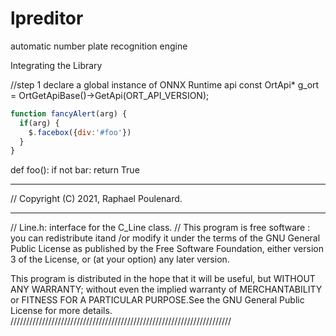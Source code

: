 # lpreditor
automatic number plate recognition engine

Integrating the Library


//step 1 declare a global instance of ONNX Runtime api
const OrtApi* g_ort = OrtGetApiBase()->GetApi(ORT_API_VERSION);

```javascript
function fancyAlert(arg) {
  if(arg) {
    $.facebox({div:'#foo'})
  }
}
```

def foo():
    if not bar:
        return True

************************************************************************
// Copyright (C) 2021, Raphael Poulenard.
************************************************************************
// Line.h: interface for the C_Line class.
//
This program is free software : you can redistribute itand /or modify
it under the terms of the GNU General Public License as published by
the Free Software Foundation, either version 3 of the License, or
(at your option) any later version.

This program is distributed in the hope that it will be useful,
but WITHOUT ANY WARRANTY; without even the implied warranty of
MERCHANTABILITY or FITNESS FOR A PARTICULAR PURPOSE.See the
GNU General Public License for more details.
//////////////////////////////////////////////////////////////////////

